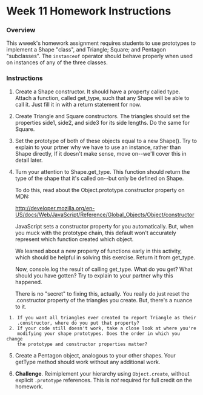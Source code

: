 # Week 11 Homework Instructions

### Overview

This wweek's homework assignment requires students to use prototypes
to implement a Shape "class", and Triangle; Square; and Pentagon "subclasses".
The `instanceof` operator should behave properly when used on instances of any
of the three classes.

### Instructions

1. Create a Shape constructor. It should have a property called type. Attach
   a function, called get_type, such that any Shape will be able to call it.
   Just fill it in with a return statement for now.

2. Create Triangle and Square constructors. The triangles should set the
   properties side1, side2, and side3 for its side lengths. 
   Do the same for Square.

3. Set the prototype of both of these objects equal to a new Shape().
   Try to explain to your prtner why we have to use an instance, rather than 
   Shape directly, If it doesn't make sense, move on--we'll cover this in 
   detail later.

4. Turn your attention to Shape.get_type. This function should return
   the type of the shape that it's called on--but only be defined on Shape.

   To do this, read about the Object.prototype.constructor property on MDN:

    <http://developer.mozilla.org/en-US/docs/Web/JavaScript/Reference/Global_Objects/Object/constructor> 

   JavaScript sets a constructor property for you automatically. But, when
   you muck with the prototype chain, this default won't accurately 
   represent which function created which object.

   We learned about a new property of functions early in this activity, 
   which should be helpful in solving this exercise. Return it from
   get_type.

   Now, console.log the result of calling get_type. What do you get? What
   should you have gotten? Try to explain to your partner why this happened.

   There is no "secret" to fixing this, actually. You really do just reset
   the .constructor property of the triangles you create. But, there's a 
   nuance to it. 


```
 1. If you want all triangles ever created to report Triangle as their
    .constructor, where do you put that property?
 2. If your code still doesn't work, take a close look at where you're
    modifying your shape prototypes. Does the order in which you change
    the prototype and constructor properties matter?
```

5. Create a Pentagon object, analogous to your other shapes. Your getType
   method should work without any additional work.

6. **Challenge**. Reimiplement your hierarchy using `Object.create`, without explicit `.prototype` references. This is _not_ required for full credit on the homework.
